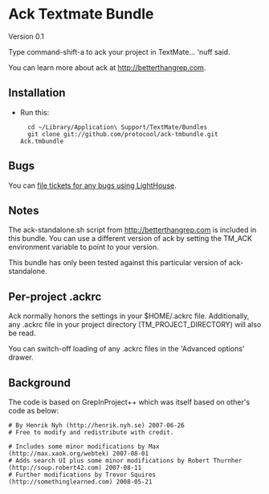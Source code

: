Ack Textmate Bundle
===================

Version 0.1

Type command-shift-a to ack your project in TextMate... 'nuff said.  

You can learn more about ack at <http://betterthangrep.com>.

Installation
------------


* Run this:
 
        cd ~/Library/Application\ Support/TextMate/Bundles
        git clone git://github.com/protocool/ack-tmbundle.git Ack.tmbundle

Bugs
----

You can [file tickets for any bugs using LightHouse](http://protocool.lighthouseapp.com/projects/15530-ack-tmbundle/home).

Notes
-----

The ack-standalone.sh script from <http://betterthangrep.com> is included in this bundle.  You can use a different version of ack by setting the TM_ACK environment variable to point to your version.

This bundle has only been tested against this particular version of ack-standalone.

Per-project .ackrc
------------------

Ack normally honors the settings in your $HOME/.ackrc file.  Additionally, any .ackrc file in your project directory (TM\_PROJECT\_DIRECTORY) will also be read.

You can switch-off loading of any .ackrc files in the 'Advanced options' drawer.

Background
----------

The code is based on GrepInProject++ which was itself based on other's code as below:

    # By Henrik Nyh (http://henrik.nyh.se) 2007-06-26
    # Free to modify and redistribute with credit.

    # Includes some minor modifications by Max (http://max.xaok.org/webtek) 2007-08-01
    # Adds search UI plus some minor modifications by Robert Thurnher (http://soup.robert42.com) 2007-08-11
    # Further modifications by Trevor Squires (http://somethinglearned.com) 2008-05-21
